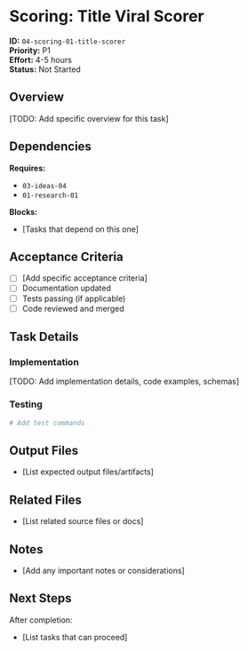 # Scoring: Title Viral Scorer

**ID:** `04-scoring-01-title-scorer`  
**Priority:** P1  
**Effort:** 4-5 hours  
**Status:** Not Started

## Overview

[TODO: Add specific overview for this task]

## Dependencies

**Requires:**
- `03-ideas-04`
- `01-research-01`

**Blocks:**
- [Tasks that depend on this one]

## Acceptance Criteria

- [ ] [Add specific acceptance criteria]
- [ ] Documentation updated
- [ ] Tests passing (if applicable)
- [ ] Code reviewed and merged

## Task Details

### Implementation

[TODO: Add implementation details, code examples, schemas]

### Testing

```bash
# Add test commands
```

## Output Files

- [List expected output files/artifacts]

## Related Files

- [List related source files or docs]

## Notes

- [Add any important notes or considerations]

## Next Steps

After completion:
- [List tasks that can proceed]

